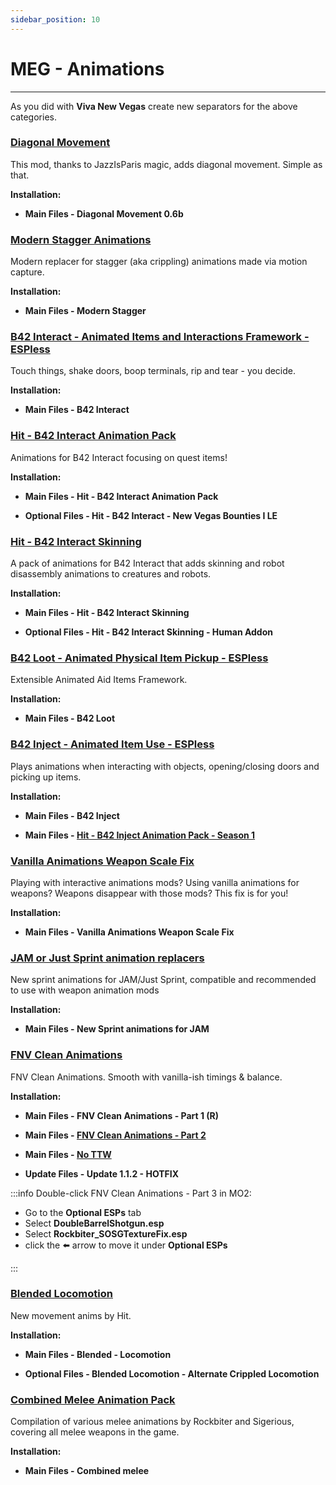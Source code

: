 ```yaml
---
sidebar_position: 10
---
```


# MEG - Animations

---

As you did with **Viva New Vegas** create new separators for the above categories.

### [Diagonal Movement](https://www.nexusmods.com/newvegas/mods/64333)

This mod, thanks to JazzIsParis magic, adds diagonal movement. Simple as that.

**Installation:**

- **Main Files - Diagonal Movement 0.6b**


### [Modern Stagger Animations](https://www.nexusmods.com/newvegas/mods/80456)

Modern replacer for stagger (aka crippling) animations made via motion capture.

**Installation:**

- **Main Files - Modern Stagger**


### [B42 Interact - Animated Items and Interactions Framework - ESPless](https://www.nexusmods.com/newvegas/mods/83119)

Touch things, shake doors, boop terminals, rip and tear - you decide.

**Installation:**

- **Main Files - B42 Interact**


### [Hit - B42 Interact Animation Pack](https://www.nexusmods.com/newvegas/mods/83096?tab=description)

Animations for B42 Interact focusing on quest items!

**Installation:**

- **Main Files - Hit - B42 Interact Animation Pack**

- **Optional Files - Hit - B42 Interact - New Vegas Bounties I LE**


### [Hit - B42 Interact Skinning](https://www.nexusmods.com/newvegas/mods/83161?tab=description)

A pack of animations for B42 Interact that adds skinning and robot disassembly animations to creatures and robots.

**Installation:**

- **Main Files - Hit - B42 Interact Skinning**

- **Optional Files - Hit - B42 Interact Skinning - Human Addon**


### [B42 Loot - Animated Physical Item Pickup - ESPless](https://www.nexusmods.com/newvegas/mods/82369?tab=description)

Extensible Animated Aid Items Framework.

**Installation:**

- **Main Files - B42 Loot**


### [B42 Inject - Animated Item Use - ESPless](https://www.nexusmods.com/newvegas/mods/80437)

Plays animations when interacting with objects, opening/closing doors and picking up items.

**Installation:**

- **Main Files - B42 Inject**

- **Main Files - [Hit - B42 Inject Animation Pack - Season 1](https://www.nexusmods.com/newvegas/mods/80531?tab=files)**


### [Vanilla Animations Weapon Scale Fix](https://www.nexusmods.com/newvegas/mods/83245?tab=description)

​Playing with interactive animations mods? Using vanilla animations for weapons? Weapons disappear with those mods? This fix is for you!

**Installation:**

- **Main Files - Vanilla Animations Weapon Scale Fix**


### [JAM or Just Sprint animation replacers](https://www.nexusmods.com/newvegas/mods/74839)

New sprint animations for JAM/Just Sprint, compatible and recommended to use with weapon animation mods

**Installation:**

- **Main Files - New Sprint animations for JAM**


### [FNV Clean Animations](https://www.nexusmods.com/newvegas/mods/77429)

FNV Clean Animations. Smooth with vanilla-ish timings & balance.

**Installation:**

- **Main Files - FNV Clean Animations - Part 1 (R)**

- **Main Files - [FNV Clean Animations - Part 2](https://www.nexusmods.com/newvegas/mods/78335?tab=files)**

- **Main Files - [No TTW](https://www.nexusmods.com/newvegas/mods/81648?tab=files)**

- **Update Files - Update 1.1.2 - HOTFIX**

:::info Double-click FNV Clean Animations - Part 3 in MO2:

- Go to the **Optional ESPs** tab 
- Select **DoubleBarrelShotgun.esp**
- Select **Rockbiter_SOSGTextureFix.esp**
- click the ⬅️ arrow to move it under **Optional ESPs**

:::

### [Blended Locomotion](https://www.nexusmods.com/newvegas/mods/79295)

New movement anims by Hit.

**Installation:**

- **Main Files - Blended - Locomotion**

- **Optional Files - Blended Locomotion - Alternate Crippled Locomotion**


### [Combined Melee Animation Pack](https://www.nexusmods.com/newvegas/mods/80756)

Compilation of various melee animations by Rockbiter and Sigerious, covering all melee weapons in the game.

**Installation:**

- **Main Files - Combined melee**

